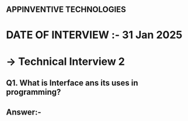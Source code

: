 ## APPINVENTIVE TECHNOLOGIES

# DATE OF INTERVIEW :- 31 Jan 2025

# -> Technical Interview 2

## Q1. What is Interface ans its uses in programming?
## Answer:-